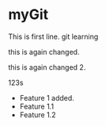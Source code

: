 # myGit
This is first line.
git learning

this is again changed.

this is again changed 2.


123s


- Feature 1 added.
- Feature 1.1
- Feature 1.2 